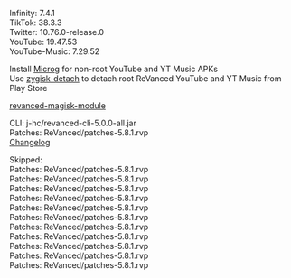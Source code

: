Infinity: 7.4.1  
TikTok: 38.3.3  
Twitter: 10.76.0-release.0  
YouTube: 19.47.53  
YouTube-Music: 7.29.52  

Install [Microg](https://github.com/ReVanced/GmsCore/releases) for non-root YouTube and YT Music APKs  
Use [zygisk-detach](https://github.com/j-hc/zygisk-detach) to detach root ReVanced YouTube and YT Music from Play Store  

[revanced-magisk-module](https://github.com/j-hc/revanced-magisk-module)
  
CLI: j-hc/revanced-cli-5.0.0-all.jar  
Patches: ReVanced/patches-5.8.1.rvp  
[Changelog](https://github.com/ReVanced/revanced-patches/releases/tag/v5.8.1)  

Skipped:  
Patches: ReVanced/patches-5.8.1.rvp  
Patches: ReVanced/patches-5.8.1.rvp  
Patches: ReVanced/patches-5.8.1.rvp  
Patches: ReVanced/patches-5.8.1.rvp  
Patches: ReVanced/patches-5.8.1.rvp  
Patches: ReVanced/patches-5.8.1.rvp  
Patches: ReVanced/patches-5.8.1.rvp  
Patches: ReVanced/patches-5.8.1.rvp  
Patches: ReVanced/patches-5.8.1.rvp  
Patches: ReVanced/patches-5.8.1.rvp  
Patches: ReVanced/patches-5.8.1.rvp                        
